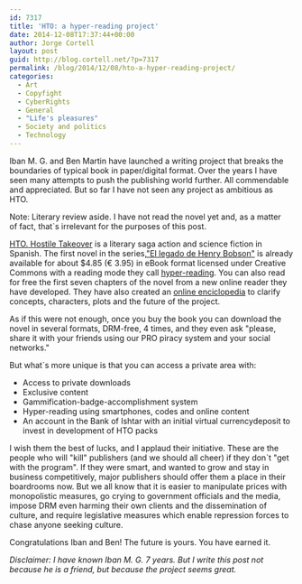 ```yaml
---
id: 7317
title: 'HTO: a hyper-reading project'
date: 2014-12-08T17:37:44+00:00
author: Jorge Cortell
layout: post
guid: http://blog.cortell.net/?p=7317
permalink: /blog/2014/12/08/hto-a-hyper-reading-project/
categories:
  - Art
  - Copyfight
  - CyberRights
  - General
  - "Life's pleasures"
  - Society and politics
  - Technology
---
```

Iban M. G. and Ben Martin have launched a writing project that breaks the boundaries of typical book in paper/digital format. Over the years I have seen many attempts to push the publishing world further. All commendable and appreciated. But so far I have not seen any project as ambitious as HTO.

Note: Literary review aside. I have not read the novel yet and, as a matter of fact, that`s irrelevant for the purposes of this post.

[HTO. Hostile Takeover](http://www.htonovel.cc/) is a literary saga action and science fiction in Spanish. The first novel in the series,<a title="https://www.htonovel.cc/comprar" href="https://www.htonovel.cc/comprar" target="_blank">"El legado de Henry Bobson"</a> is already available for about $4.85 (€ 3.95) in eBook format licensed under Creative Commons with a reading mode they call [hyper-reading](http://www.htonovel.cc/hiperlectura). You can also read for free the first seven chapters of the novel from a new online reader they have developed. They have also created an [online enciclopedia](http://htonovel.cc/HTOpedia) to clarify concepts, characters, plots and the future of the project.

As if this were not enough, once you buy the book you can download the novel in several formats, DRM-free, 4 times, and they even ask "please, share it with your friends using our PRO piracy system and your social networks."

But what`s more unique is that you can access a private area with:

  * Access to private downloads
  * Exclusive content
  * Gammification-badge-accomplishment system
  * Hyper-reading using smartphones, codes and online content
  * An account in the Bank of Ishtar with an initial virtual currencydeposit to invest in development of HTO packs

I wish them the best of lucks, and I applaud their initiative. These are the people who will "kill" publishers (and we should all cheer) if they don`t "get with the program". If they were smart, and wanted to grow and stay in business competitively, major publishers should offer them a place in their boardrooms now. But we all know that it is easier to manipulate prices with monopolistic measures, go crying to government officials and the media, impose DRM even harming their own clients and the dissemination of culture, and require legislative measures which enable repression forces to chase anyone seeking culture.

Congratulations Iban and Ben! The future is yours. You have earned it.

_Disclaimer: I have known Iban M. G. 7 years. But I write this post not because he is a friend, but because the project seems great._